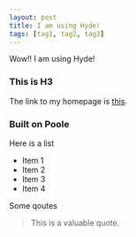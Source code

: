```yaml
---
layout: post
title: I am using Hyde!
tags: [tag1, tag2, tag3]
---
```


Wow!! I am using Hyde!

### This is H3

The link to my homepage is [this](http://wahidsadik.github.io/).

### Built on Poole

Here is a list

* Item 1
* Item 2
* Item 3
* Item 4

Some qoutes
> This is a valuable quote.
